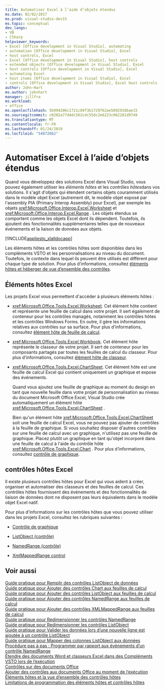 ```yaml
---
title: Automatiser Excel à l’aide d’objets étendus
ms.date: 02/02/2017
ms.prod: visual-studio-dev15
ms.topic: conceptual
dev_langs:
- VB
- CSharp
helpviewer_keywords:
- Excel [Office development in Visual Studio], automating
- automation [Office development in Visual Studio], Excel
- host controls, Excel
- Excel [Office development in Visual Studio], host controls
- extended objects [Office development in Visual Studio], Excel
- host controls [Office development in Visual Studio], Excel
- automating Excel
- host items [Office development in Visual Studio], Excel
- controls [Office development in Visual Studio], Excel host controls
author: John-Hart
ms.author: johnhart
manager: jillfra
ms.workload:
- office
ms.openlocfilehash: 5b994206c1721c09f3b1729762ae589293dbae15
ms.sourcegitcommit: c0202a77d4dc562cdc55dc2e6223c062281d9749
ms.translationtype: MT
ms.contentlocale: fr-FR
ms.lasthandoff: 01/24/2019
ms.locfileid: "54872662"
---
```

# <a name="automate-excel-by-using-extended-objects"></a>Automatiser Excel à l’aide d’objets étendus
  Quand vous développez des solutions Excel dans Visual Studio, vous pouvez également utiliser les *éléments hôtes* et les *contrôles hôtes*dans vos solutions. Il s'agit d'objets qui étendent certains objets couramment utilisés dans le modèle objet Excel (autrement dit, le modèle objet exposé par l'assembly PIA (Primary Interop Assembly) pour Excel), par exemple les objets <xref:Microsoft.Office.Interop.Excel.Worksheet> et <xref:Microsoft.Office.Interop.Excel.Range> . Les objets étendus se comportent comme les objets Excel dont ils dépendent. Toutefois, ils ajoutent des fonctionnalités supplémentaires telles que de nouveaux événements et la liaison de données aux objets.  
  
 [!INCLUDE[appliesto_xlalldocapp](../vsto/includes/appliesto-xlalldocapp-md.md)]  
  
 Les éléments hôtes et les contrôles hôtes sont disponibles dans les compléments VSTO et les personnalisations au niveau du document. Toutefois, le contexte dans lequel ils peuvent être utilisés est différent pour chaque type de solution. Pour plus d’informations, consultez [éléments hôtes et héberger de vue d’ensemble des contrôles](../vsto/host-items-and-host-controls-overview.md).  
  
## <a name="excel-host-items"></a>Éléments hôtes Excel  
 Les projets Excel vous permettent d'accéder à plusieurs éléments hôtes :  
  
-   <xref:Microsoft.Office.Tools.Excel.Worksheet>. Cet élément hôte contient et représente une feuille de calcul dans votre projet. Il sert également de conteneur pour les contrôles managés, notamment les contrôles hôtes et les contrôles Windows Forms. En outre, il gère les informations relatives aux contrôles sur sa surface. Pour plus d’informations, consultez [élément hôte de feuille de calcul](../vsto/worksheet-host-item.md).  
  
-   <xref:Microsoft.Office.Tools.Excel.Workbook>. Cet élément hôte représente le classeur de votre projet. Il sert de conteneur pour les composants partagés par toutes les feuilles de calcul du classeur. Pour plus d’informations, consultez [élément hôte de classeur](../vsto/workbook-host-item.md).  
  
-   <xref:Microsoft.Office.Tools.Excel.ChartSheet>. Cet élément hôte est une feuille de calcul Excel qui contient uniquement un graphique et expose des événements.  
  
     Quand vous ajoutez une feuille de graphique au moment du design en tant que nouvelle feuille dans votre projet de personnalisation au niveau du document Microsoft Office Excel, Visual Studio crée automatiquement un élément hôte <xref:Microsoft.Office.Tools.Excel.ChartSheet> .  
  
     Bien qu'un élément hôte <xref:Microsoft.Office.Tools.Excel.ChartSheet> soit une feuille de calcul Excel, vous ne pouvez pas ajouter de contrôles à la feuille de graphique. Si vous souhaitez disposer d'autres contrôles sur une feuille de calcul avec un graphique, n'utilisez pas une feuille de graphique. Placez plutôt un graphique en tant qu'objet incorporé dans une feuille de calcul à l'aide du contrôle hôte <xref:Microsoft.Office.Tools.Excel.Chart> . Pour plus d’informations, consultez [contrôle de graphique](../vsto/chart-control.md).  
  
## <a name="excel-host-controls"></a>contrôles hôtes Excel  
 Il existe plusieurs contrôles hôtes pour Excel qui vous aident à créer, organiser et automatiser des classeurs et des feuilles de calcul. Ces contrôles hôtes fournissent des événements et des fonctionnalités de liaison de données dont ne disposent pas leurs équivalents dans le modèle objet Excel natif.  
  
 Pour plus d'informations sur les contrôles hôtes que vous pouvez utiliser dans les projets Excel, consultez les rubriques suivantes :  
  
-   [Contrôle de graphique](../vsto/chart-control.md)  
  
-   [ListObject (contrôle)](../vsto/listobject-control.md)  
  
-   [NamedRange (contrôle)](../vsto/namedrange-control.md)  
  
-   [XmlMappedRange control](../vsto/xmlmappedrange-control.md)  
  
## <a name="see-also"></a>Voir aussi  
 [Guide pratique pour Remplir des contrôles ListObject de données](../vsto/how-to-fill-listobject-controls-with-data.md)   
 [Guide pratique pour Ajouter des contrôles Chart aux feuilles de calcul](../vsto/how-to-add-chart-controls-to-worksheets.md)   
 [Guide pratique pour Ajouter des contrôles ListObject aux feuilles de calcul](../vsto/how-to-add-listobject-controls-to-worksheets.md)   
 [Guide pratique pour Ajouter des contrôles NamedRange aux feuilles de calcul](../vsto/how-to-add-namedrange-controls-to-worksheets.md)   
 [Guide pratique pour Ajouter des contrôles XMLMappedRange aux feuilles de calcul](../vsto/how-to-add-xmlmappedrange-controls-to-worksheets.md)   
 [Guide pratique pour Redimensionner les contrôles NamedRange](../vsto/how-to-resize-namedrange-controls.md)   
 [Guide pratique pour Redimensionner les contrôles ListObject](../vsto/how-to-resize-listobject-controls.md)   
 [Guide pratique pour Valider les données lors d’une nouvelle ligne est ajoutée à un contrôle ListObject](../vsto/how-to-validate-data-when-a-new-row-is-added-to-a-listobject-control.md)   
 [Guide pratique pour Mapper des colonnes ListObject aux données](../vsto/how-to-map-listobject-columns-to-data.md)   
 [Procédure pas à pas : Programmer par rapport aux événements d’un contrôle NamedRange](../vsto/walkthrough-programming-against-events-of-a-namedrange-control.md)   
 [Étendre des documents Word et classeurs Excel dans des Compléments VSTO lors de l’exécution](../vsto/extending-word-documents-and-excel-workbooks-in-vsto-add-ins-at-run-time.md)   
 [Contrôles sur des documents Office](../vsto/controls-on-office-documents.md)   
 [Ajouter des contrôles aux documents Office au moment de l’exécution](../vsto/adding-controls-to-office-documents-at-run-time.md)   
 [Éléments hôtes et la vue d’ensemble des contrôles hôtes](../vsto/host-items-and-host-controls-overview.md)   
 [Limitations de programmation des éléments hôtes et contrôles hôtes](../vsto/programmatic-limitations-of-host-items-and-host-controls.md)  
